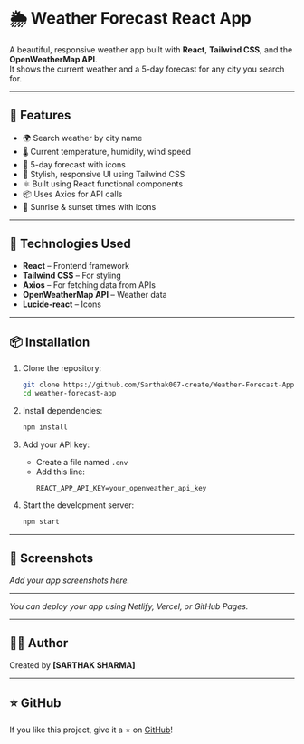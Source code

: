 
# 🌦 Weather Forecast React App

A beautiful, responsive weather app built with **React**, **Tailwind CSS**, and the **OpenWeatherMap API**.  
It shows the current weather and a 5-day forecast for any city you search for.

---

## 🚀 Features

- 🌍 Search weather by city name
- 🌡️ Current temperature, humidity, wind speed
- 📅 5-day forecast with icons
- 🎨 Stylish, responsive UI using Tailwind CSS
- ⚛️ Built using React functional components
- 📦 Uses Axios for API calls
- 🌇 Sunrise & sunset times with icons

---

## 🔧 Technologies Used

- **React** – Frontend framework
- **Tailwind CSS** – For styling
- **Axios** – For fetching data from APIs
- **OpenWeatherMap API** – Weather data
- **Lucide-react** – Icons

---

## 📦 Installation

1. Clone the repository:
   ```bash
   git clone https://github.com/Sarthak007-create/Weather-Forecast-App.git
   cd weather-forecast-app
   ```

2. Install dependencies:
   ```bash
   npm install
   ```

3. Add your API key:
   - Create a file named `.env`
   - Add this line:
     ```
     REACT_APP_API_KEY=your_openweather_api_key
     ```

4. Start the development server:
   ```bash
   npm start
   ```

---

## 📸 Screenshots

_Add your app screenshots here._

---



_You can deploy your app using Netlify, Vercel, or GitHub Pages._

---

## 🙋‍♂️ Author

Created by **[SARTHAK SHARMA]**

---

## ⭐ GitHub

If you like this project, give it a ⭐ on [GitHub](https://github.com/Sarthak007-create/Weather-Forecast-App.git)!
